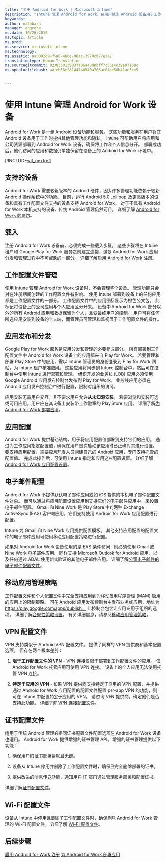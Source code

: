 ```yaml
---
title: "关于 Android for Work | Microsoft Intune"
description: "Intune 管理 Android for Work，在用户将其 Android 设备用于工作时提供其他管理功能和隐私。"
keywords: 
author: nathbarn
manager: angrobe
ms.date: 10/26/2016
ms.topic: article
ms.prod: 
ms.service: microsoft-intune
ms.technology: 
ms.assetid: aa0002d9-f5a0-466e-98ac-3970cb77e3a2
translationtype: Human Translation
ms.sourcegitcommit: 0238350139837a06a48d0bff7c53e4c39e07168c
ms.openlocfilehash: aafeb58e28144740540a765ac04de68b41ae5ce5


---
```


# <a name="manage-android-for-work-devices-with-intune"></a>使用 Intune 管理 Android for Work 设备

Android for Work 是一组 Android 设备功能和服务。 这些功能和服务在用户将其 Android 设备用于工作时提供其他管理功能和隐私。 Intune 可帮助用户将应用和公司资源部署到 Android for Work 设备，确保将工作和个人信息分开。 部署成功后，他们访问的应用和数据仍单独保留在设备上的 Android for Work 环境中。

[!INCLUDE[wit_nextref](../includes/afw_rollout_disclaimer.md)]

## <a name="supported-devices"></a>支持的设备

Android for Work 需要较新版本的 Android 硬件，因为许多管理功能依赖于较新 Android 操作系统中的功能。 目前，运行 Android 5.0 Lollipop 及更高版本的设备和具有工作配置文件支持的设备支持 Android for Work。 对于不具有 Android for Work 本机支持的设备，传统 Android 管理仍然可用。 详细了解 [Android for Work 的要求](https://support.google.com/work/android/answer/6174145?hl=en&ref_topic=6151012)。

## <a name="onboarding"></a>载入

注册 Android for Work 设备前，必须完成一些载入步骤。 这些步骤将在 Intune 租户和 Google Play for Work 服务之前建立连接，这是 Android for Work 应用分发和管理过程中不可或缺的一部分。 详细了解[启用 Android for Work 注册](https://docs.microsoft.com/en-us/intune/deploy-use/set-up-android-for-work)。

## <a name="work-profile-management"></a>工作配置文件管理

使用 Intune 管理 Android for Work 设备时，不会管理整个设备。 管理功能只会对在注册期间创建的工作配置文件有影响。 使用 Intune 部署到设备上的任何应用都是工作配置文件的一部分。 工作配置文件中的应用图标显示为橙色公文包。 此标记将设备上的公司应用与个人应用区分开来。 设备中 Android for Work 部分以外的所有 Android 应用和数据保留为个人，且受最终用户的控制。 用户可将任何所选应用安装到设备的个人端，而管理员可管理和监视限于工作配置文件的操作。

## <a name="app-publishing-and-distribution"></a>应用发布和分发

Google Play for Work 服务是应用分发和管理的必要组成部分。 所有部署到工作配置文件中 Android for Work 设备上的应用都来自 Play for Work。 若要管理和部署 Play Store 中的应用，需以 Intune 管理员的身份登录到 Play for Work 网站，为 Intune 租户核准应用。 这些应用将同步到 Intune 控制台中，然后可在控制台中使用 Intune 进行部署和管理。 组织开发的业务线 (LOB) 应用必须使用 Google Android 应用发布控制台发布到 Play for Work。 业务线应用必须在 Android 应用发布控制台中进行配置，限制对组织的访问。

应用安装无需用户交互，且不要求用户允许**从未知源安装**。 若要浏览和安装可选或可用应用，用户应在其设备上安装带工作徽章的 Play Store 应用。 详细了解[为 Android for Work 部署应用](https://docs.microsoft.com/en-us/intune/deploy-use/android-for-work-apps)。

## <a name="app-configuration"></a>应用配置

Android for Work 提供基础结构，用于将应用配置值部署到支持它们的应用。 通过为工作应用指定配置值，确保在用户首次启动该应用时已正确对其进行设置。 要支持应用配置，需要应用开发人员创建自己的 Android 应用，专门支持托管的配置值。 完成此操作后，可使用 Intune 指定和应用这些配置设置。 详细了解 [Android for Work 应用配置设置](deploy-use/afw-app-configuration-policy.md)。

## <a name="email-configuration"></a>电子邮件配置

Android for Work 不提供默认电子邮件应用或如 iOS 提供的本机电子邮件配置文件对象。 而可以通过将应用配置设置应用到支持它们的电子邮件应用中，来设置电子邮件配置。 Gmail 和 Nine Work 是 Play Store 中的两种 Exchange ActiveSync (EAS) 客户端应用，它们支持使用 Android for Work 应用配置进行配置。

Intune 为 Gmail 和 Nine Work 应用提供配置模板。 其他支持应用配置的配置文件的电子邮件应用可使用移动应用配置策略进行配置。

如果对 Android for Work 设备使用的是 EAS 条件访问，则必须使用 Gmail 或 Nine Work 电子邮件应用。 同样支持 Microsoft Outlook for Android 应用，以及任何通过 ADAL 使用新式验证的其他电子邮件应用。 详细了解[公司电子邮件的电子邮件配置文件](configure-access-to-corporate-email-using-email-profiles-with-microsoft-intune.md)。

## <a name="mobile-app-management-policies"></a>移动应用管理策略

工作配置文件和个人配置文件中完全支持应用到为移动应用程序管理 (MAM) 启用的应用上的限制策略。 可在 Android 应用发布控制台中发布业务线应用，地址为 https://play.google.com/apps/publish。 此控制台包含让应用专用于组织的选项。 详细了解[合规性策略设置](afw-compliance-policy-settings-in-microsoft-intune.md)。 有关详细信息，请参阅[移动应用管理策略](protect-app-data-using-mobile-app-management-policies-with-microsoft-intune.md)。

## <a name="vpn-profiles"></a>VPN 配置文件

VPN 支持类似于 Android VPN 配置文件。 提供了同样的 VPN 提供商和基本配置选项。 但存在两个根本差别：

1.  **限于工作配置文件的 VPN** - VPN 连接仅限于部署到工作配置文件的应用。 仅 Android for Work 托管应用可使用 VPN 连接。 设备上的个人应用无法使用托管 VPN 连接。

2.  **特定于应用的 VPN** - 如果 VPN 提供商支持特定于应用的 VPN 配置，并提供通过 Android for Work 应用配置的配置文件配置 per-app VPN 的功能，则可在 Intune 中配置特定于应用的 VPN。 请咨询 VPN 提供商，确定他们是否支持此功能。 详细了解 [VPN 连接配置文件](vpn-connections-in-microsoft-intune.md)。

## <a name="certificate-profiles"></a>证书配置文件

适用于传统 Android 管理的相同证书配置文件配置选项在 Android for Work 设备也适用。 Android for Work 提供增强的证书管理 API。 增强的证书管理提供以下功能：

1.  确保用户的证书部署静默且无缝。

2.  设备从 Intune 停用并删除了工作配置文件时，确保已完全删除部署的证书。

3.  提供改进的消息传送功能，通知用户 IT 部门通过管理服务部署和配置证书。

详细了解[证书配置文件](secure-resource-access-with-certificate-profiles.md)。

## <a name="wifi-profiles"></a>Wi-Fi 配置文件

设备从 Intune 中停用且删除了工作配置文件时，确保删除 Android for Work 管理的 Wi-Fi 配置文件。 详细了解 [Wi-Fi 配置文件](wi-fi-connections-in-microsoft-intune.md)。

## <a name="next-steps"></a>后续步骤
[启用 Android for Work 注册](https://docs.microsoft.com/en-us/intune/deploy-use/set-up-android-for-work)
[为 Android for Work 部署应用](https://docs.microsoft.com/en-us/intune/deploy-use/android-for-work-apps)



<!--HONumber=Nov16_HO1-->


